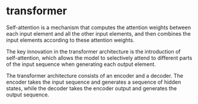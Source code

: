 # transformer
Self-attention is a mechanism that computes the attention weights between each input element and all the other input elements, and then combines the input elements according to these attention weights.

The key innovation in the transformer architecture is the introduction of self-attention, which allows the model to selectively attend to different parts of the input sequence when generating each output element. 

The transformer architecture consists of an encoder and a decoder. The encoder takes the input sequence and generates a sequence of hidden states, while the decoder takes the encoder output and generates the output sequence. 
